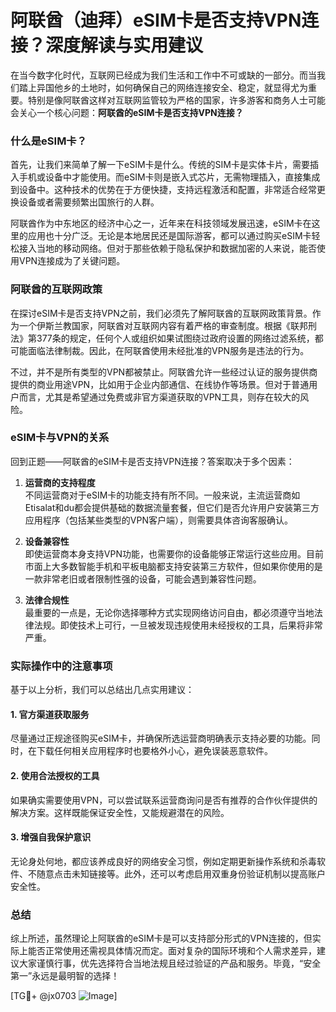 # 阿联酋（迪拜）eSIM卡是否支持VPN连接？深度解读与实用建议

在当今数字化时代，互联网已经成为我们生活和工作中不可或缺的一部分。而当我们踏上异国他乡的土地时，如何确保自己的网络连接安全、稳定，就显得尤为重要。特别是像阿联酋这样对互联网监管较为严格的国家，许多游客和商务人士可能会关心一个核心问题：**阿联酋的eSIM卡是否支持VPN连接？**

### 什么是eSIM卡？

首先，让我们来简单了解一下eSIM卡是什么。传统的SIM卡是实体卡片，需要插入手机或设备中才能使用。而eSIM卡则是嵌入式芯片，无需物理插入，直接集成到设备中。这种技术的优势在于方便快捷，支持远程激活和配置，非常适合经常更换设备或者需要频繁出国旅行的人群。

阿联酋作为中东地区的经济中心之一，近年来在科技领域发展迅速，eSIM卡在这里的应用也十分广泛。无论是本地居民还是国际游客，都可以通过购买eSIM卡轻松接入当地的移动网络。但对于那些依赖于隐私保护和数据加密的人来说，能否使用VPN连接成为了关键问题。

### 阿联酋的互联网政策

在探讨eSIM卡是否支持VPN之前，我们必须先了解阿联酋的互联网政策背景。作为一个伊斯兰教国家，阿联酋对互联网内容有着严格的审查制度。根据《联邦刑法》第377条的规定，任何个人或组织如果试图绕过政府设置的网络过滤系统，都可能面临法律制裁。因此，在阿联酋使用未经批准的VPN服务是违法的行为。

不过，并不是所有类型的VPN都被禁止。阿联酋允许一些经过认证的服务提供商提供的商业用途VPN，比如用于企业内部通信、在线协作等场景。但对于普通用户而言，尤其是希望通过免费或非官方渠道获取的VPN工具，则存在较大的风险。

### eSIM卡与VPN的关系

回到正题——阿联酋的eSIM卡是否支持VPN连接？答案取决于多个因素：

1. **运营商的支持程度**  
   不同运营商对于eSIM卡的功能支持有所不同。一般来说，主流运营商如Etisalat和du都会提供基础的数据流量套餐，但它们是否允许用户安装第三方应用程序（包括某些类型的VPN客户端），则需要具体咨询客服确认。

2. **设备兼容性**  
   即使运营商本身支持VPN功能，也需要你的设备能够正常运行这些应用。目前市面上大多数智能手机和平板电脑都支持安装第三方软件，但如果你使用的是一款非常老旧或者限制性强的设备，可能会遇到兼容性问题。

3. **法律合规性**  
   最重要的一点是，无论你选择哪种方式实现网络访问自由，都必须遵守当地法律法规。即使技术上可行，一旦被发现违规使用未经授权的工具，后果将非常严重。

### 实际操作中的注意事项

基于以上分析，我们可以总结出几点实用建议：

#### 1. 官方渠道获取服务
尽量通过正规途径购买eSIM卡，并确保所选运营商明确表示支持必要的功能。同时，在下载任何相关应用程序时也要格外小心，避免误装恶意软件。

#### 2. 使用合法授权的工具
如果确实需要使用VPN，可以尝试联系运营商询问是否有推荐的合作伙伴提供的解决方案。这样既能保证安全性，又能规避潜在的风险。

#### 3. 增强自我保护意识
无论身处何地，都应该养成良好的网络安全习惯，例如定期更新操作系统和杀毒软件、不随意点击未知链接等。此外，还可以考虑启用双重身份验证机制以提高账户安全性。

### 总结

综上所述，虽然理论上阿联酋的eSIM卡是可以支持部分形式的VPN连接的，但实际上能否正常使用还需视具体情况而定。面对复杂的国际环境和个人需求差异，建议大家谨慎行事，优先选择符合当地法规且经过验证的产品和服务。毕竟，“安全第一”永远是最明智的选择！

[TG💪+ @jx0703 ![Image](https://github.com/user-attachments/assets/dbca1d08-cadb-493c-b0ec-ad6f7a83f270)]
